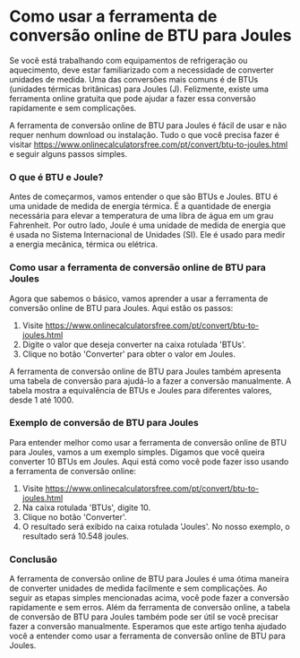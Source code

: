 Como usar a ferramenta de conversão online de BTU para Joules
=============================================================

Se você está trabalhando com equipamentos de refrigeração ou aquecimento, deve estar familiarizado com a necessidade de converter unidades de medida. Uma das conversões mais comuns é de BTUs (unidades térmicas britânicas) para Joules (J). Felizmente, existe uma ferramenta online gratuita que pode ajudar a fazer essa conversão rapidamente e sem complicações.

A ferramenta de conversão online de BTU para Joules é fácil de usar e não requer nenhum download ou instalação. Tudo o que você precisa fazer é visitar <https://www.onlinecalculatorsfree.com/pt/convert/btu-to-joules.html> e seguir alguns passos simples.

### O que é BTU e Joule?

Antes de começarmos, vamos entender o que são BTUs e Joules. BTU é uma unidade de medida de energia térmica. É a quantidade de energia necessária para elevar a temperatura de uma libra de água em um grau Fahrenheit. Por outro lado, Joule é uma unidade de medida de energia que é usada no Sistema Internacional de Unidades (SI). Ele é usado para medir a energia mecânica, térmica ou elétrica.

### Como usar a ferramenta de conversão online de BTU para Joules

Agora que sabemos o básico, vamos aprender a usar a ferramenta de conversão online de BTU para Joules. Aqui estão os passos:

1. Visite <https://www.onlinecalculatorsfree.com/pt/convert/btu-to-joules.html>
2. Digite o valor que deseja converter na caixa rotulada 'BTUs'.
3. Clique no botão 'Converter' para obter o valor em Joules.

A ferramenta de conversão online de BTU para Joules também apresenta uma tabela de conversão para ajudá-lo a fazer a conversão manualmente. A tabela mostra a equivalência de BTUs e Joules para diferentes valores, desde 1 até 1000.

### Exemplo de conversão de BTU para Joules

Para entender melhor como usar a ferramenta de conversão online de BTU para Joules, vamos a um exemplo simples. Digamos que você queira converter 10 BTUs em Joules. Aqui está como você pode fazer isso usando a ferramenta de conversão online:

1. Visite <https://www.onlinecalculatorsfree.com/pt/convert/btu-to-joules.html>
2. Na caixa rotulada 'BTUs', digite 10.
3. Clique no botão 'Converter'.
4. O resultado será exibido na caixa rotulada 'Joules'. No nosso exemplo, o resultado será 10.548 joules.

### Conclusão

A ferramenta de conversão online de BTU para Joules é uma ótima maneira de converter unidades de medida facilmente e sem complicações. Ao seguir as etapas simples mencionadas acima, você pode fazer a conversão rapidamente e sem erros. Além da ferramenta de conversão online, a tabela de conversão de BTU para Joules também pode ser útil se você precisar fazer a conversão manualmente. Esperamos que este artigo tenha ajudado você a entender como usar a ferramenta de conversão online de BTU para Joules.